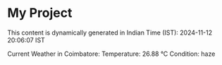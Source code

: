 # My Project

This content is dynamically generated in Indian Time (IST): 2024-11-12 20:06:07 IST


Current Weather in Coimbatore:
Temperature: 26.88 °C
Condition: haze

